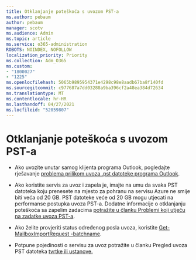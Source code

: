 ```yaml
---
title: Otklanjanje poteškoća s uvozom PST-a
ms.author: pebaum
author: pebaum
manager: scotv
ms.audience: Admin
ms.topic: article
ms.service: o365-administration
ROBOTS: NOINDEX, NOFOLLOW
localization_priority: Priority
ms.collection: Adm_O365
ms.custom:
- "1800027"
- "1225"
ms.openlocfilehash: 5065b9895954371e4298c98e8aadb67ba8f140fd
ms.sourcegitcommit: c977687a7dd03288a9ba396cf2a48ea384d72634
ms.translationtype: MT
ms.contentlocale: hr-HR
ms.lasthandoff: 04/27/2021
ms.locfileid: "52059807"
---
```

# <a name="troubleshooting-pst-import-issues"></a>Otklanjanje poteškoća s uvozom PST-a

- Ako uvozite unutar samog klijenta programa Outlook, pogledajte rješavanje [problema prilikom uvoza .pst datoteke programa Outlook](https://support.office.com/article/Fix-problems-importing-an-Outlook-pst-file-2d2e50dc-5c36-4ab2-ab50-f1be733b3d6e).

- Ako koristite servis za uvoz i zapela je, imajte na umu da svaka PST datoteka koju prenesete na mjesto za pohranu na servisu Azure ne smije biti veća od 20 GB. PST datoteke veće od 20 GB mogu utjecati na performanse postupka uvoza PST-a. Dodatne informacije o otklanjanju poteškoća sa zapelim zadacima [potražite u članku Problemi koji utječu na zadatke uvoza PST-a](https://docs.microsoft.com/office365/troubleshoot/pst-import-service/issues-with-pst-import-job).

- Ako želite provjeriti status određenog posla uvoza, koristite [Get-MailboxImportRequest -batchname](https://docs.microsoft.com/powershell/module/exchange/mailboxes/get-mailboximportrequest).

- Potpune pojedinosti o servisu za uvoz potražite u članku Pregled uvoza PST datoteka [tvrtke ili ustanove.](https://docs.microsoft.com/microsoft-365/compliance/importing-pst-files-to-office-365?view=o365-worldwide)
